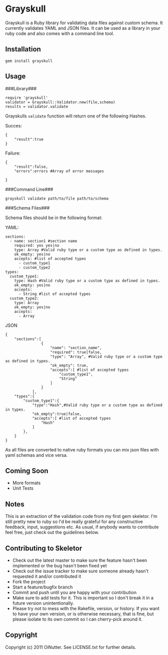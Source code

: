 Grayskull
=========

Grayskull is a Ruby library for validating data files against custom schema. It currently validates YAML and JSON files. It can be used as a library in your 
ruby code and also comes with a command line tool.

Installation
------------

	gem install grayskull
	
Usage
-----

###Library###

	require 'grayskull'
	validator = Grayskull::Validator.new(file,schema)
	results = validator.validate
	
Grayskulls `validate` function will return one of the following Hashes.

Succes:
	
	{
		"result":true
	}
	
Failure:

	{
		"result":false,
		"errors":errors #Array of error messages
		
	}
	
###Command Line###

	grayskull validate path/to/file path/to/schema
	
###Schema Files###

Schema files should be in the following format:

YAML:

	sections:
      - name: section1 #section name
        required: yes yes|no
    	type: Array #Valid ruby type or a custom type as defined in types.
    	ok_empty: yes|no
        accepts: #list of accepted types
          - custom_type1
          - custom_type2
    types:
      custom_type1:
        type: Hash #Valid ruby type or a custom type as defined in types.
        ok_empty: yes|no 
        accepts:
          - String #list of accepted types
      custom_type2:
        type: Array
        ok_empty: yes|no
        accepts:
          - Array
      
JSON

	{
		"sections":[
					{
						"name": "section_name",
						"required": true|false,
						"type": "Array", #Valid ruby type or a custom type as defined in types.
						"ok_empty": true,
						"accepts":[ #list of accepted types
							"custom_type1",
							"String"
						]
					}
    			],
    	"types":{
    		"custom_type1":{
    			"type":"Hash",#Valid ruby type or a custom type as defined in types.
    			"ok_empty":true|false,
    			"accepts":[ #list of accepted types
    				"Hash"
    			]
			},
		}
	}
	
As all files are converted to native ruby formats you can mix json files with yaml schemas and vice versa.

Coming Soon
-----------

* More formats
* Unit Tests

Notes
-----

This is an extraction of the validation code from my first gem skeletor. I'm still pretty new to ruby so I'd be really grateful for any constructive feedback, input, suggestions etc. As usual, if anybody wants to
contribute feel free, just check out the guidelines below.

Contributing to Skeletor
------------------------
 
* Check out the latest master to make sure the feature hasn't been implemented or the bug hasn't been fixed yet
* Check out the issue tracker to make sure someone already hasn't requested it and/or contributed it
* Fork the project
* Start a feature/bugfix branch
* Commit and push until you are happy with your contribution
* Make sure to add tests for it. This is important so I don't break it in a future version unintentionally.
* Please try not to mess with the Rakefile, version, or history. If you want to have your own version, or is otherwise necessary, that is fine, but please isolate to its own commit so I can cherry-pick around it.

Copyright
---------

Copyright (c) 2011 OiNutter. See LICENSE.txt for
further details.